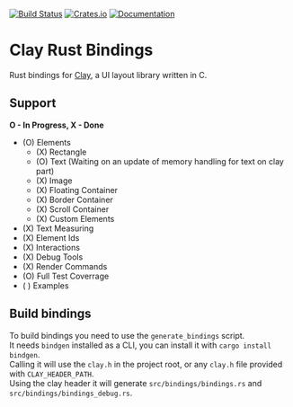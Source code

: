 [![Build Status](https://github.com/clay-ui-rs/clay/actions/workflows/ci.yaml/badge.svg)](https://github.com/clay-ui-rs/clay/actions?workflow=Rust%20CI)
[![Crates.io](https://img.shields.io/crates/v/clay-layout.svg)](https://crates.io/crates/clay-layout)
[![Documentation](https://docs.rs/clay-layout/badge.svg)](https://docs.rs/clay-layout)

# Clay Rust Bindings

Rust bindings for [Clay](https://github.com/nicbarker/clay), a UI layout library written in C.

## Support

**O - In Progress, X - Done**

- (O) Elements
    - (X) Rectangle
    - (O) Text (Waiting on an update of memory handling for text on clay part)
    - (X) Image
    - (X) Floating Container
    - (X) Border Container
    - (X) Scroll Container
    - (X) Custom Elements
- (X) Text Measuring
- (X) Element Ids
- (X) Interactions
- (X) Debug Tools
- (X) Render Commands
- (O) Full Test Coverrage
- ( ) Examples

## Build bindings

To build bindings you need to use the `generate_bindings` script. \
It needs `bindgen` installed as a CLI, you can install it with `cargo install bindgen`. \
Calling it will use the `clay.h` in the project root, or any `clay.h` file provided with `CLAY_HEADER_PATH`. \
Using the clay header it will generate `src/bindings/bindings.rs` and `src/bindings/bindings_debug.rs`.

